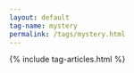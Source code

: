 ```yaml
---
layout: default
tag-name: mystery
permalink: /tags/mystery.html
---
```


{% include tag-articles.html %}
